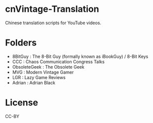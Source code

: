 # cnVintage-Translation
Chinese translation scripts for YouTube videos.

# Folders
- 8BitGuy : The 8-Bit Guy (formally known as iBookGuy) / 8-Bit Keys
- CCC : Chaos Communication Congress Talks
- ObsoleteGeek : The Obsolete Geek
- MVG : Modern Vintage Gamer
- LGR : Lazy Game Reviews
- Adrian : Adrian Black

# License

CC-BY
